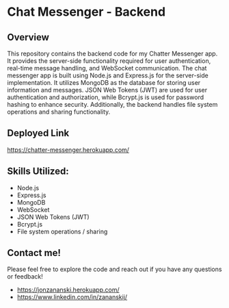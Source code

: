 # Chat Messenger - Backend

## Overview

This repository contains the backend code for my Chatter Messenger app. It provides the server-side functionality required for user authentication, real-time message handling, and WebSocket communication. The chat messenger app is built using Node.js and Express.js for the server-side implementation. It utilizes MongoDB as the database for storing user information and messages. JSON Web Tokens (JWT) are used for user authentication and authorization, while Bcrypt.js is used for password hashing to enhance security. Additionally, the backend handles file system operations and sharing functionality.

## Deployed Link

https://chatter-messenger.herokuapp.com/

## Skills Utilized:

- Node.js
- Express.js
- MongoDB
- WebSocket
- JSON Web Tokens (JWT)
- Bcrypt.js
- File system operations / sharing

## Contact me!

Please feel free to explore the code and reach out if you have any questions or feedback!

- https://jonzananski.herokuapp.com/
- https://www.linkedin.com/in/zananskij/
